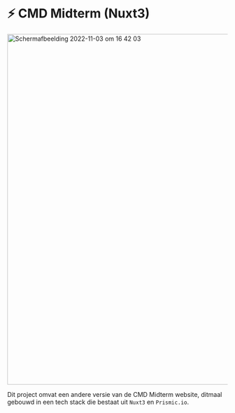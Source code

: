 # ⚡ CMD Midterm (Nuxt3)

<img width="800" alt="Scherm­afbeelding 2022-11-03 om 16 42 03" src="https://user-images.githubusercontent.com/45170095/199767105-61408413-58ae-4293-aeef-dfe5e7c48306.png">

Dit project omvat een andere versie van de CMD Midterm website, ditmaal gebouwd in een tech stack die bestaat uit `Nuxt3` en `Prismic.io`.
